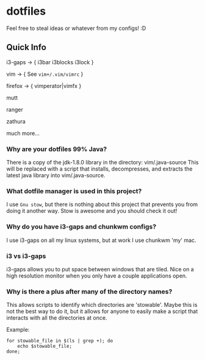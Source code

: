 # dotfiles
Feel free to steal ideas or whatever from my configs! :D

## Quick Info
i3-gaps -> { i3bar i3blocks i3lock }

vim -> { See `vim+/.vim/vimrc` }

firefox -> { vimperator|vimfx }

mutt

ranger

zathura

much more...

### Why are your dotfiles 99% Java?
There is a copy of the jdk-1.8.0 library in the directory: vim/.java-source
This will be replaced with a script that installs, decompresses, and extracts the latest java library into vim/.java-source.

### What dotfile manager is used in this project?
I use `Gnu stow`, but there is nothing about this project that prevents you from doing it another way.
Stow is awesome and you should check it out!

### Why do you have i3-gaps and chunkwm configs?
I use i3-gaps on all my linux systems, but at work I use chunkwm 'my' mac.

### i3 vs i3-gaps
i3-gaps allows you to put space between windows that are tiled.
Nice on a high resolution monitor when you only have a couple applications open.

### Why is there a plus after many of the directory names?
This allows scripts to identify which directories are 'stowable'. Maybe this is not the best way to do it, but it allows
for anyone to easily make a script that interacts with all the directories at once.

Example:
```
for stowable_file in $(ls | grep +); do
    echo $stowable_file;
done;
```
